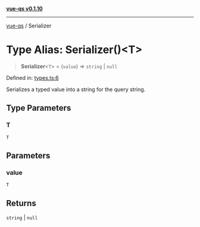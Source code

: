 [**vue-qs v0.1.10**](../README.md)

***

[vue-qs](../README.md) / Serializer

# Type Alias: Serializer()\<T\>

> **Serializer**\<`T`\> = (`value`) => `string` \| `null`

Defined in: [types.ts:6](https://github.com/iamsomraj/vue-qs/blob/f0c3b00cd958e5a3adba94ae66926daf711f0fdf/src/types.ts#L6)

Serializes a typed value into a string for the query string.

## Type Parameters

### T

`T`

## Parameters

### value

`T`

## Returns

`string` \| `null`
